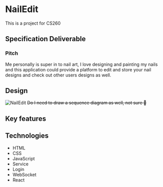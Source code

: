 # NailEdit
This is a project for CS260
## Specification Deliverable
### Pitch
Me personally is super in to nail art, I love designing and painting my nails and this application could provide a platform to edit and store your nail designs and check out other users designs as well. 
## Design
![NailEdit](https://github.com/LylahL/startup/assets/144963899/087377ac-0d71-45d5-b248-c8461075b707)
~~Do I need to draw a sequence diagram as well, not sure 🧐~~
## Key features
## Technologies
- HTML
- CSS
- JavaScript
- Service
- Login
- WebSocket
- React
